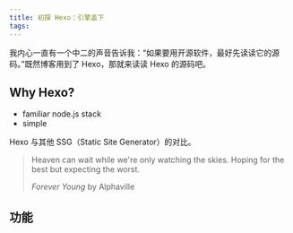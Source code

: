 ```yaml
---
title: 初探 Hexo：引擎盖下
tags:
---
```


我内心一直有一个中二的声音告诉我：“如果要用开源软件，最好先读读它的源码。”既然博客用到了 Hexo，那就来读读 Hexo 的源码吧。

## Why Hexo?

- familiar node.js stack
- simple

Hexo 与其他 SSG（Static Site Generator）的对比。

> Heaven can wait while we're only watching the skies.
> Hoping for the best but expecting the worst.
>
> *Forever Young* by Alphaville

## 功能

